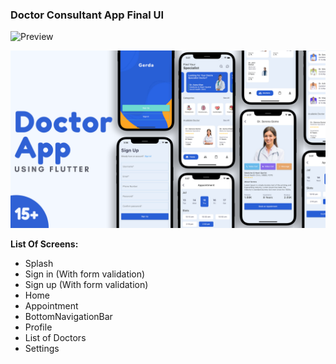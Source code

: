 
### Doctor Consultant App Final UI

![Preview](/gif.gif)

![App Full UI](/previews/1.png)

**List Of Screens:**

- Splash
- Sign in (With form validation)
- Sign up (With form validation)
- Home
- Appointment 
- BottomNavigationBar 
- Profile
- List of Doctors
- Settings

